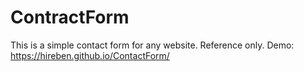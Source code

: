 # ContractForm
This is a simple contact form for any website. Reference only. Demo: https://hireben.github.io/ContactForm/
